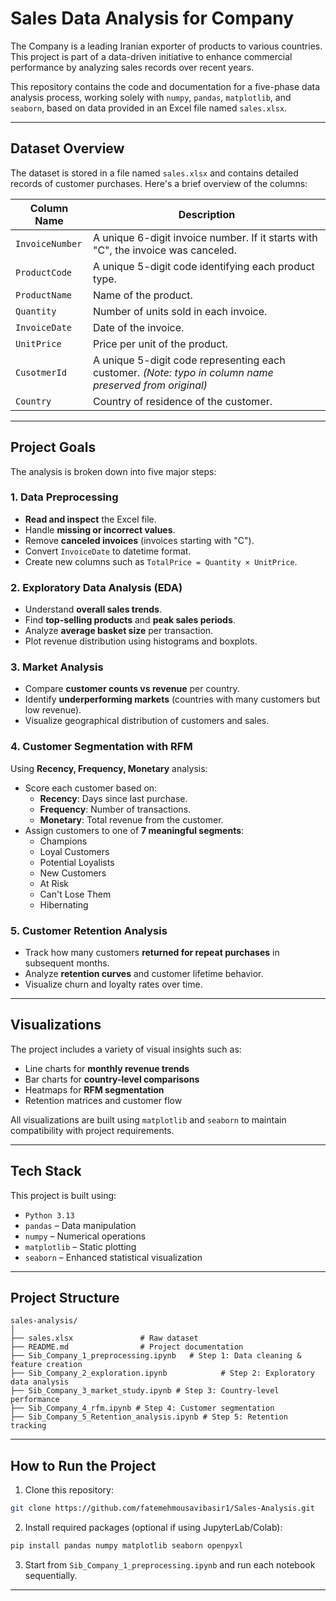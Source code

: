 
#  Sales Data Analysis for Company

The Company is a leading Iranian exporter of products to various countries. This project is part of a data-driven initiative to enhance commercial performance by analyzing sales records over recent years.

This repository contains the code and documentation for a five-phase data analysis process, working solely with `numpy`, `pandas`, `matplotlib`, and `seaborn`, based on data provided in an Excel file named `sales.xlsx`.

---

##  Dataset Overview

The dataset is stored in a file named `sales.xlsx` and contains detailed records of customer purchases. Here's a brief overview of the columns:

| Column Name      | Description |
|------------------|-------------|
| `InvoiceNumber`  | A unique 6-digit invoice number. If it starts with "C", the invoice was canceled. |
| `ProductCode`    | A unique 5-digit code identifying each product type. |
| `ProductName`    | Name of the product. |
| `Quantity`       | Number of units sold in each invoice. |
| `InvoiceDate`    | Date of the invoice. |
| `UnitPrice`      | Price per unit of the product. |
| `CusotmerId`     | A unique 5-digit code representing each customer. *(Note: typo in column name preserved from original)* |
| `Country`        | Country of residence of the customer. |

---

##  Project Goals

The analysis is broken down into five major steps:

### 1.  Data Preprocessing

- **Read and inspect** the Excel file.
- Handle **missing or incorrect values**.
- Remove **canceled invoices** (invoices starting with "C").
- Convert `InvoiceDate` to datetime format.
- Create new columns such as `TotalPrice = Quantity × UnitPrice`.

### 2.  Exploratory Data Analysis (EDA)

- Understand **overall sales trends**.
- Find **top-selling products** and **peak sales periods**.
- Analyze **average basket size** per transaction.
- Plot revenue distribution using histograms and boxplots.

### 3.  Market Analysis

- Compare **customer counts vs revenue** per country.
- Identify **underperforming markets** (countries with many customers but low revenue).
- Visualize geographical distribution of customers and sales.

### 4.  Customer Segmentation with RFM

Using **Recency, Frequency, Monetary** analysis:
- Score each customer based on:
  - **Recency**: Days since last purchase.
  - **Frequency**: Number of transactions.
  - **Monetary**: Total revenue from the customer.
- Assign customers to one of **7 meaningful segments**:
  - Champions
  - Loyal Customers
  - Potential Loyalists
  - New Customers
  - At Risk
  - Can't Lose Them
  - Hibernating

### 5.  Customer Retention Analysis

- Track how many customers **returned for repeat purchases** in subsequent months.
- Analyze **retention curves** and customer lifetime behavior.
- Visualize churn and loyalty rates over time.

---

##  Visualizations

The project includes a variety of visual insights such as:

- Line charts for **monthly revenue trends**
- Bar charts for **country-level comparisons**
- Heatmaps for **RFM segmentation**
- Retention matrices and customer flow

All visualizations are built using `matplotlib` and `seaborn` to maintain compatibility with project requirements.

---

##  Tech Stack

This project is built using:

- `Python 3.13`
- `pandas` – Data manipulation
- `numpy` – Numerical operations
- `matplotlib` – Static plotting
- `seaborn` – Enhanced statistical visualization

---

##  Project Structure

```
sales-analysis/
│
├── sales.xlsx               # Raw dataset
├── README.md                # Project documentation
├── Sib_Company_1_preprocessing.ipynb   # Step 1: Data cleaning & feature creation
├── Sib_Company_2_exploration.ipynb            # Step 2: Exploratory data analysis
├── Sib_Company_3_market_study.ipynb # Step 3: Country-level performance
├── Sib_Company_4_rfm.ipynb # Step 4: Customer segmentation
├── Sib_Company_5_Retention_analysis.ipynb # Step 5: Retention tracking
```

---

##  How to Run the Project

1. Clone this repository:
```bash
git clone https://github.com/fatemehmousavibasir1/Sales-Analysis.git
```

2. Install required packages (optional if using JupyterLab/Colab):
```bash
pip install pandas numpy matplotlib seaborn openpyxl
```

3. Start from `Sib_Company_1_preprocessing.ipynb` and run each notebook sequentially.

---
